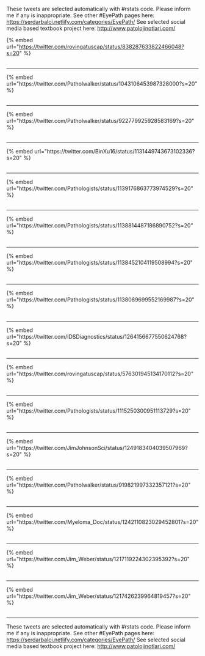 

These tweets are selected automatically with #rstats code. Please inform me if any is inappropriate.
See other #EyePath pages here: https://serdarbalci.netlify.com/categories/EyePath/ 
See selected social media based textbook project here: http://www.patolojinotlari.com/

{% embed url="https://twitter.com/rovingatuscap/status/838287633822466048?s=20" %}<br>
<br>
<hr>
{% embed url="https://twitter.com/Patholwalker/status/1043106453987328000?s=20" %}<br>
<br>
<hr>
{% embed url="https://twitter.com/Patholwalker/status/922779925928583169?s=20" %}<br>
<br>
<hr>
{% embed url="https://twitter.com/BinXu16/status/1131449743673102336?s=20" %}<br>
<br>
<hr>
{% embed url="https://twitter.com/Pathologists/status/1139176863773974529?s=20" %}<br>
<br>
<hr>
{% embed url="https://twitter.com/Pathologists/status/1138814487186890752?s=20" %}<br>
<br>
<hr>
{% embed url="https://twitter.com/Pathologists/status/1138452104119508994?s=20" %}<br>
<br>
<hr>
{% embed url="https://twitter.com/Pathologists/status/1138089699552169987?s=20" %}<br>
<br>
<hr>
{% embed url="https://twitter.com/IDSDiagnostics/status/1264156677550624768?s=20" %}<br>
<br>
<hr>
{% embed url="https://twitter.com/rovingatuscap/status/576301945134170112?s=20" %}<br>
<br>
<hr>
{% embed url="https://twitter.com/Pathologists/status/1115250300951113729?s=20" %}<br>
<br>
<hr>
{% embed url="https://twitter.com/JimJohnsonSci/status/1249183404039507969?s=20" %}<br>
<br>
<hr>
{% embed url="https://twitter.com/Patholwalker/status/919821997332357121?s=20" %}<br>
<br>
<hr>
{% embed url="https://twitter.com/Myeloma_Doc/status/1242110823029452801?s=20" %}<br>
<br>
<hr>
{% embed url="https://twitter.com/Jim_Weber/status/1217119224302395392?s=20" %}<br>
<br>
<hr>
{% embed url="https://twitter.com/Jim_Weber/status/1217426239964819457?s=20" %}<br>
<br>
<hr>


These tweets are selected automatically with #rstats code. Please inform me if any is inappropriate.
See other #EyePath pages here: https://serdarbalci.netlify.com/categories/EyePath/ 
See selected social media based textbook project here: http://www.patolojinotlari.com/
